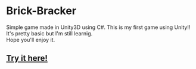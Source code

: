 # Brick-Bracker
Simple game made in Unity3D using C#. 
This is my first game using Unity!! It's pretty basic but I'm still learnig.<br> Hope you'll enjoy it.

<a href="https://l4zza.itch.io/block-breaker"><h2>Try it here!</h2> </a>
